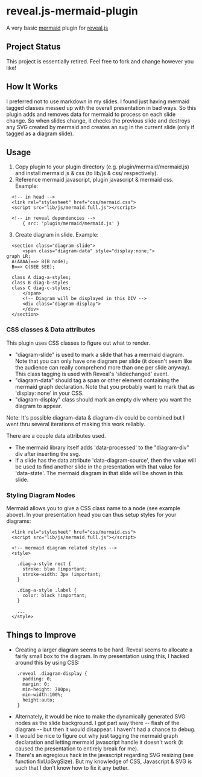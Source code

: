 # reveal.js-mermaid-plugin
A very basic [mermaid](https://github.com/knsv/mermaid) plugin for [reveal.js](https://github.com/hakimel/reveal.js)

## Project Status

This project is essentially retired. Feel free to fork and change however you like!

## How It Works

I preferred not to use markdown in my slides. I found just having mermaid tagged classes messed up with the overall presentation in bad ways. So this plugin adds and removes data for mermaid to process on each slide change. So when slides change, it checks the previous slide and destroys any SVG created by mermaid and creates an svg in the current slide (only if tagged as a diagram slide).

## Usage

1. Copy plugin to your plugin directory (e.g. plugin/mermaid/mermaid.js) and install mermaid js & css (to lib/js & css/ respectively).
2. Reference mermaid javascript, plugin javascript & mermaid css. Example:
```
  <!-- in head -->
  <link rel="stylesheet" href="css/mermaid.css">
  <script src="lib/js/mermaid.full.js"></script>

  <!-- in reveal dependencies -->
      { src: 'plugin/mermaid/mermaid.js' }
```
3. Create diagram in slide. Example:
```
  <section class="diagram-slide">
      <span class="diagram-data" style="display:none;">
graph LR;
  A(AAAA)==> B(B node);
  B==> C(SEE SEE);

  class A diag-a-styles;
  class B diag-b-styles
  class C diag-c-styles;
      </span>
      <!-- Diagram will be displayed in this DIV -->
      <div class="diagram-display">
      </div>
  </section>
```

### CSS classes & Data attributes

This plugin uses CSS classes to figure out what to render.

* "diagram-slide" is used to mark a slide that has a mermaid diagram. Note that you can only have one diagram per slide (it doesn't seem like the audience can really comprehend more than one per slide anyway). This class tagging is used with Reveal's 'slidechanged' event.
* "diagram-data" should tag a span or other element containing the mermaid graph declaration. Note that you probably want to mark that as 'display: none' in your CSS.
* "diagram-display" class should mark an empty div where you want the diagram to appear.

Note: It's possible diagram-data & diagram-div could be combined but I went thru several iterations of making this work reliably.

There are a couple data attributes used.

* The mermaid library itself adds 'data-processed' to the "diagram-div" div after inserting the svg.
* If a slide has the data attribute 'data-diagram-source', then the value will be used to find another slide in the presentation with that value for 'data-state'. The mermaid diagram in that slide will be shown in this slide.

### Styling Diagram Nodes

Mermaid allows you to give a CSS class name to a node (see example above). In your presentation head you can thus setup styles for your diagrams:

```
  <link rel="stylesheet" href="css/mermaid.css">
  <script src="lib/js/mermaid.full.js"></script>
  
  <!-- mermaid diagram related styles -->
  <style>

    .diag-a-style rect {
      stroke: blue !important;
      stroke-width: 3px !important;
    }

    .diag-a-style .label {
      color: black !important;
    }

    ...
  </style>

```

## Things to Improve

* Creating a larger diagram seems to be hard. Reveal seems to allocate a fairly small box to the diagram. In my presentation using this, I hacked around this by using CSS:
```
    .reveal .diagram-display {
      padding: 0;
      margin: 0;
      min-height: 700px;
      min-width:100%;
      height:auto;
    }
```
* Alternately, it would be nice to make the dynamically generated SVG nodes as the slide background. I got part way there -- flash of the diagram -- but then it would disappear. I haven't had a chance to debug.
* It would be nice to figure out why just tagging the mermaid graph declaration and letting mermaid javascript handle it doesn't work (it caused the presentation to entirely break for me).
* There's an egregious hack in the javascript regarding SVG resizing (see function fixUpSvgSize). But my knowledge of CSS, Javascript & SVG is such that I don't know how to fix it any better.
